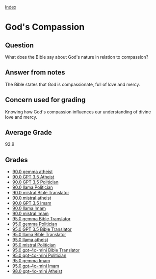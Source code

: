 
[Index](../index.md)
# God's Compassion
## Question
What does the Bible say about God's nature in relation to compassion?

## Answer from notes
The Bible states that God is compassionate, full of love and mercy.

## Concern used for grading
Knowing how God's compassion influences our understanding of divine love and mercy.

## Average Grade
92.9

## Grades
 * [90.0 gemma atheist](../answers/gemma_atheist/God's_Compassion.md)
 * [90.0 GPT 3.5 Atheist](../answers/GPT_3.5_Atheist/God's_Compassion.md)
 * [90.0 GPT 3.5 Politician](../answers/GPT_3.5_Politician/God's_Compassion.md)
 * [90.0 llama Politician](../answers/llama_Politician/God's_Compassion.md)
 * [90.0 mistral Bible Translator](../answers/mistral_Bible_Translator/God's_Compassion.md)
 * [90.0 mistral atheist](../answers/mistral_atheist/God's_Compassion.md)
 * [90.0 GPT 3.5 Imam](../answers/GPT_3.5_Imam/God's_Compassion.md)
 * [90.0 llama Imam](../answers/llama_Imam/God's_Compassion.md)
 * [90.0 mistral Imam](../answers/mistral_Imam/God's_Compassion.md)
 * [95.0 gemma Bible Translator](../answers/gemma_Bible_Translator/God's_Compassion.md)
 * [95.0 gemma Politician](../answers/gemma_Politician/God's_Compassion.md)
 * [95.0 GPT 3.5 Bible Translator](../answers/GPT_3.5_Bible_Translator/God's_Compassion.md)
 * [95.0 llama Bible Translator](../answers/llama_Bible_Translator/God's_Compassion.md)
 * [95.0 llama atheist](../answers/llama_atheist/God's_Compassion.md)
 * [95.0 mistral Politician](../answers/mistral_Politician/God's_Compassion.md)
 * [95.0 gpt-4o-mini Bible Translator](../answers/gpt-4o-mini_Bible_Translator/God's_Compassion.md)
 * [95.0 gpt-4o-mini Politician](../answers/gpt-4o-mini_Politician/God's_Compassion.md)
 * [95.0 gemma Imam](../answers/gemma_Imam/God's_Compassion.md)
 * [95.0 gpt-4o-mini Imam](../answers/gpt-4o-mini_Imam/God's_Compassion.md)
 * [98.0 gpt-4o-mini Atheist](../answers/gpt-4o-mini_Atheist/God's_Compassion.md)
